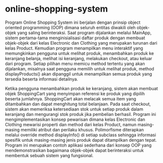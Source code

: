 # online-shopping-system

Program Online Shopping System ini berjalan dengan prinsip object oriented programming (OOP) dimana seluruh entitas diwakili oleh objek-objek yang saling berinteraksi. Saat program dijalankan melalui MainApp, sistem pertama-tama menginisialisasi daftar produk dengan membuat objek-objek dari kelas Electronic dan Clothing yang merupakan turunan dari kelas Product. Kemudian program menampilkan menu interaktif yang memungkinkan pengguna untuk melihat produk, menambahkan produk ke keranjang belanja, melihat isi keranjang, melakukan checkout, atau keluar dari program. Setiap pilihan menu memicu method tertentu yang akan dijalankan, misalnya saat pengguna memilih untuk melihat produk, method displayProducts() akan dipanggil untuk menampilkan semua produk yang tersedia beserta informasi detailnya.

Ketika pengguna menambahkan produk ke keranjang, sistem akan membuat objek ShoppingCart yang menyimpan referensi ke produk yang dipilih beserta jumlahnya. ShoppingCart akan melacak semua item yang ditambahkan dan dapat menghitung total belanjaan. Pada saat checkout, sistem akan memeriksa ketersediaan stok untuk setiap produk dalam keranjang dan mengurangi stok produk jika pembelian berhasil. Program ini mengimplementasikan konsep pewarisan dimana kelas Electronic dan Clothing mewarisi properti dan method dari kelas Product, namun masing-masing memiliki atribut dan perilaku khusus. Polimorfisme diterapkan melalui override method displayInfo() di setiap subclass sehingga informasi spesifik untuk masing-masing jenis produk dapat ditampilkan dengan tepat. Program ini merupakan contoh aplikasi sederhana dari konsep OOP yang mendemonstrasikan bagaimana objek-objek dapat berinteraksi untuk membentuk sebuah sistem yang fungsional.
